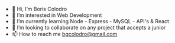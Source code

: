 - 👋 Hi, I’m Boris Colodro
- 👀 I’m interested in Web Development
- 🌱 I’m currently learning Node - Express - MySQL - API's & React
- 💞️ I’m looking to collaborate on any project that accepts a junior
- 📫 How to reach me bgcolodro@gmail.com

<!---
Boris-CM/Boris-CM is a ✨ special ✨ repository because its `README.md` (this file) appears on your GitHub profile.
You can click the Preview link to take a look at your changes.
--->
